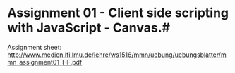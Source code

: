 # Assignment 01 - Client side scripting with JavaScript - Canvas.# 

Assignment sheet: http://www.medien.ifi.lmu.de/lehre/ws1516/mmn/uebung/uebungsblatter/mmn_assignment01_HF.pdf 
